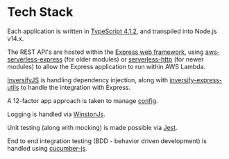 # Tech Stack

Each application is written in [TypeScript 4.1.2](https://www.typescriptlang.org/docs/handbook/release-notes/typescript-4-1.html), and transpiled into Node.js v14.x.

The REST API's are hosted within the [Express web framework](https://expressjs.com), using [aws-serverless-express](https://github.com/awslabs/aws-serverless-express) (for older modules) or [serverless-http](https://www.npmjs.com/package/serverless-http) (for newer modules) to allow the Express application to run within AWS Lambda.

[InversifyJS](https://github.com/inversify/InversifyJS) is handling dependency injection, along with [inversify-express-utils](https://github.com/inversify/inversify-express-utils) to handle the integration with Express.

A 12-factor app approach is taken to manage [config](https://github.com/kerimdzhanov/dotenv-flow).

Logging is handled via [WinstonJs](https://github.com/winstonjs/winston).

Unit testing (along with mocking) is made possible via [Jest](https://facebook.github.io/jest/).

End to end integration testing (BDD - behavior driven development) is handled using [cucumber-js](https://github.com/cucumber/cucumber-js).